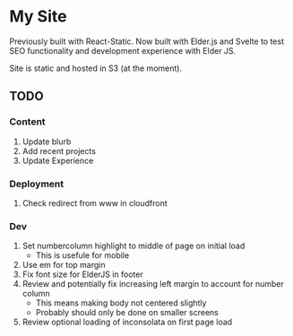 
# My Site

Previously built with React-Static. Now built with Elder.js and Svelte to test SEO functionality and development experience with Elder JS.

Site is static and hosted in S3 (at the moment).

## TODO

### Content

1. Update blurb
2. Add recent projects
3. Update Experience

### Deployment

1. Check redirect from www in cloudfront

### Dev

1. Set numbercolumn highlight to middle of page on initial load
   - This is usefule for mobile
2. Use em for top margin
3. Fix font size for ElderJS in footer
4. Review and potentially fix increasing left margin to account for number column
   - This means making body not centered slightly
   - Probably should only be done on smaller screens
5. Review optional loading of inconsolata on first page load

